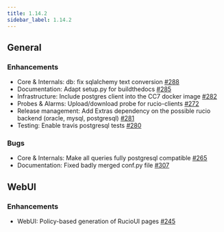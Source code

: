 ```yaml
---
title: 1.14.2
sidebar_label: 1.14.2
---
```


## General

### Enhancements

- Core & Internals: db: fix sqlalchemy text conversion [#288](https://github.com/rucio/rucio/issues/288)
- Documentation: Adapt setup.py for buildthedocs [#285](https://github.com/rucio/rucio/issues/285)
- Infrastructure: Include postgres client into the CC7 docker image [#282](https://github.com/rucio/rucio/issues/282)
- Probes & Alarms: Upload/download probe for rucio-clients [#272](https://github.com/rucio/rucio/issues/272)
- Release management: Add Extras dependency on the possible rucio backend (oracle, mysql, postgresql) [#281](https://github.com/rucio/rucio/issues/281)
- Testing: Enable travis postgresql tests [#280](https://github.com/rucio/rucio/issues/280)

### Bugs

- Core & Internals: Make all queries fully postgresql compatible [#265](https://github.com/rucio/rucio/issues/265)
- Documentation: Fixed badly merged conf.py file  [#307](https://github.com/rucio/rucio/issues/307)

## WebUI

### Enhancements

- WebUI: Policy-based generation of RucioUI pages [#245](https://github.com/rucio/rucio/issues/245)
